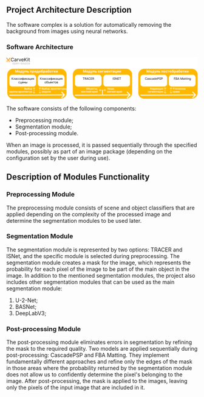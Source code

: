 ## Project Architecture Description
The software complex is a solution for automatically removing the background from images using neural networks.

### Software Architecture
<div align="center">
<img src="./carvekit_arch.png" alt="Project Architecture">
</div>

The software consists of the following components:
* Preprocessing module;
* Segmentation module;
* Post-processing module.

When an image is processed, it is passed sequentially through the specified modules, possibly as part of an image package (depending on the configuration set by the user during use).

## Description of Modules Functionality

### Preprocessing Module
The preprocessing module consists of scene and object classifiers that are applied depending on the complexity of the processed image and determine the segmentation modules to be used later.

### Segmentation Module
The segmentation module is represented by two options: TRACER and ISNet, and the specific module is selected during preprocessing.
The segmentation module creates a mask for the image, which represents the probability for each pixel of the image to be part of the main object in the image.
In addition to the mentioned segmentation modules, the project also includes other segmentation modules that can be used as the main segmentation module:
1. U-2-Net;
2. BASNet;
3. DeepLabV3;

### Post-processing Module
The post-processing module eliminates errors in segmentation by refining the mask to the required quality. Two models are applied sequentially during post-processing: CascadePSP and FBA Matting. They implement fundamentally different approaches and refine only the edges of the mask in those areas where the probability returned by the segmentation module does not allow us to confidently determine the pixel's belonging to the image. After post-processing, the mask is applied to the images, leaving only the pixels of the input image that are included in it.